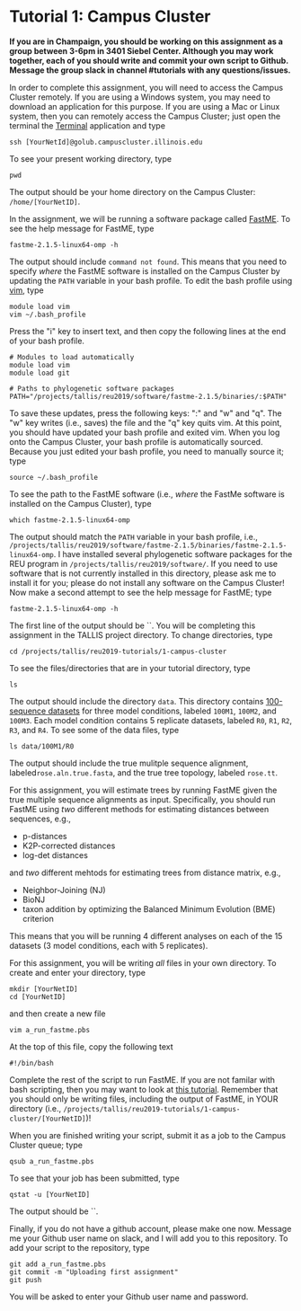 Tutorial 1: Campus Cluster
==========================
**If you are in Champaign, you should be working on this assignment as a group between 3-6pm in 3401 Siebel Center. Although you may work together, each of you should write and commit your own script to Github. Message the group slack in channel #tutorials with any questions/issues.**

In order to complete this assignment, you will need to access the Campus Cluster remotely. If you are using a Windows system, you may need to download an application for this purpose. If you are using a Mac or Linux system, then you can remotely access the Campus Cluster; just open the terminal the [Terminal](https://en.wikipedia.org/wiki/Terminal_(macOS)) application and type

```
ssh [YourNetId]@golub.campuscluster.illinois.edu
```

To see your present working directory, type

```
pwd
```

The output should be your home directory on the Campus Cluster: `/home/[YourNetID]`.

In the assignment, we will be running a software package called [FastME](http://www.atgc-montpellier.fr/fastme/). To see the help message for FastME, type

```
fastme-2.1.5-linux64-omp -h
```

The output should include `command not found`. This means that you need to specify *where* the FastME software is installed on the Campus Cluster by updating the `PATH` variable in your bash profile. To edit the bash profile using [vim](https://www.vim.org), type

```
module load vim
vim ~/.bash_profile
```

Press the "i" key to insert text, and then copy the following lines at the end of your bash profile.

```
# Modules to load automatically
module load vim
module load git

# Paths to phylogenetic software packages
PATH="/projects/tallis/reu2019/software/fastme-2.1.5/binaries/:$PATH"
```

To save these updates, press the following keys: ":" and "w" and "q". The "w" key writes (i.e., saves) the file and the "q" key quits vim. At this point, you should have updated your bash profile and exited vim. When you log onto the Campus Cluster, your bash profile is automatically sourced. Because you just edited your bash profile, you need to manually source it; type

```
source ~/.bash_profile
```

To see the path to the FastME software (i.e., *where* the FastMe software is installed on the Campus Cluster), type

```
which fastme-2.1.5-linux64-omp
```

The output should match the `PATH` variable in your bash profile, i.e., `/projects/tallis/reu2019/software/fastme-2.1.5/binaries/fastme-2.1.5-linux64-omp`. I have installed several phylogenetic software packages for the REU program in `/projects/tallis/reu2019/software/`. If you need to use software that is not currently installed in this directory, please ask me to install it for you; please do not install any software on the Campus Cluster! Now make a second attempt to see the help message for FastME; type

```
fastme-2.1.5-linux64-omp -h
```

The first line of the output should be ``. You will be completing this assignment in the TALLIS project directory. To change directories, type

```
cd /projects/tallis/reu2019-tutorials/1-campus-cluster
```

To see the files/directories that are in your tutorial directory, type

```
ls
```

The output should include the directory `data`. This directory contains [100-sequence datasets](https://sites.google.com/eng.ucsd.edu/datasets/alignment/sate-i) for three model conditions, labeled `100M1`, `100M2`, and `100M3`. Each model condition contains 5 replicate datasets, labeled `R0`, `R1`, `R2`, `R3`, and `R4`. To see some of the data files, type

```
ls data/100M1/R0
```

The output should include the true mulitple sequence alignment, labeled`rose.aln.true.fasta`, and the true tree topology, labeled `rose.tt`.


For this assignment, you will estimate trees by running FastME given the true multiple sequence alignments as input. Specifically, you should run FastME using *two* different methods for estimating distances between sequences, e.g.,

+ p-distances
+ K2P-corrected distances
+ log-det distances

and *two* different mehtods for estimating trees from distance matrix, e.g.,

+ Neighbor-Joining (NJ)
+ BioNJ
+ taxon addition by optimizing the Balanced Minimum Evolution (BME) criterion

This means that you will be running 4 different analyses on each of the 15 datasets (3 model conditions, each with 5 replicates). 

For this assignment, you will be writing *all* files in your own directory. To create and enter your directory, type

```
mkdir [YourNetID]
cd [YourNetID]
```

and then create a new file
```
vim a_run_fastme.pbs
```

At the top of this file, copy the following text

```
#!/bin/bash

```

Complete the rest of the script to run FastME. If you are not familar with bash scripting, then you may want to look at [this tutorial](https://www.codecademy.com/learn/learn-the-command-line/modules/bash-scripting). Remember that you should only be writing files, including the output of FastME, in YOUR directory (i.e., `/projects/tallis/reu2019-tutorials/1-campus-cluster/[YourNetID]`)!

When you are finished writing your script, submit it as a job to the Campus Cluster queue; type
```
qsub a_run_fastme.pbs
```

To see that your job has been submitted, type

```
qstat -u [YourNetID]
```

The output should be ``.

Finally, if you do not have a github account, please make one now. Message me your Github user name on slack, and I will add you to this repository. To add your script to the repository, type 

```
git add a_run_fastme.pbs
git commit -m "Uploading first assignment"
git push
```

You will be asked to enter your Github user name and password.
